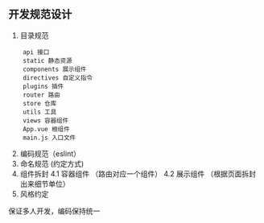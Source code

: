 ## 开发规范设计
1. 目录规范
```
    api 接口
    static 静态资源
    components 展示组件
    directives 自定义指令
    plugins 插件
    router 路由
    store 仓库
    utils 工具
    views 容器组件
    App.vue 根组件
    main.js 入口文件
```
2. 编码规范（eslint）
3. 命名规范 (约定方式)
4. 组件拆封
    4.1 容器组件 （路由对应一个组件）
    4.2 展示组件 （根据页面拆封出来细节单位）
5. 风格约定

保证多人开发，编码保持统一

